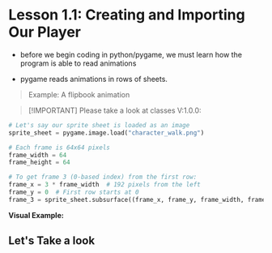 # Lesson 1.1: Creating and Importing Our Player
* before we begin coding in python/pygame, we must learn how the program is able to read animations

* pygame reads animations in rows of sheets.

> Example: A flipbook animation



> [!IMPORTANT] Please take a look at classes V:1.0.0:

```python
# Let's say our sprite sheet is loaded as an image
sprite_sheet = pygame.image.load("character_walk.png")

# Each frame is 64x64 pixels
frame_width = 64
frame_height = 64

# To get frame 3 (0-based index) from the first row:
frame_x = 3 * frame_width  # 192 pixels from the left
frame_y = 0  # First row starts at 0
frame_3 = sprite_sheet.subsurface((frame_x, frame_y, frame_width, frame_height))

```
__Visual Example:__

## Let's Take a look
